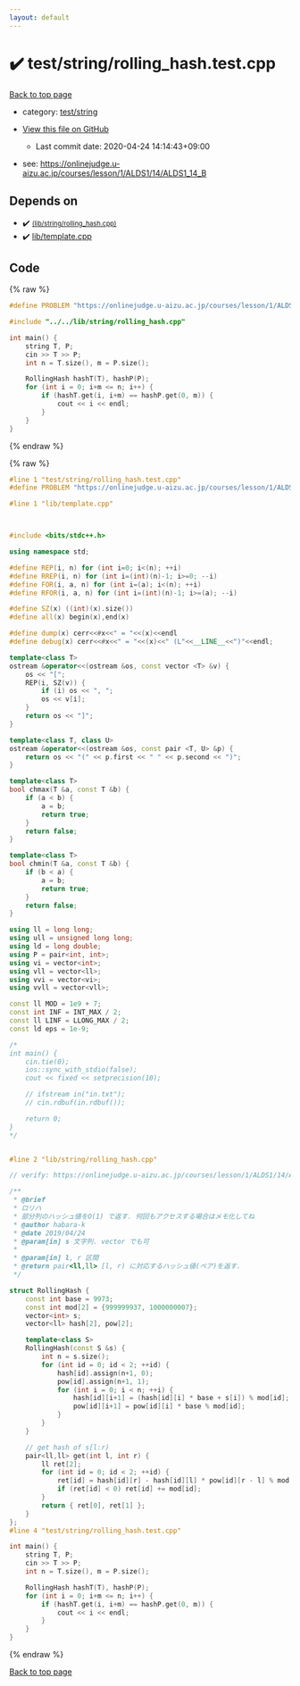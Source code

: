 ```yaml
---
layout: default
---
```


<!-- mathjax config similar to math.stackexchange -->
<script type="text/javascript" async
  src="https://cdnjs.cloudflare.com/ajax/libs/mathjax/2.7.5/MathJax.js?config=TeX-MML-AM_CHTML">
</script>
<script type="text/x-mathjax-config">
  MathJax.Hub.Config({
    TeX: { equationNumbers: { autoNumber: "AMS" }},
    tex2jax: {
      inlineMath: [ ['$','$'] ],
      processEscapes: true
    },
    "HTML-CSS": { matchFontHeight: false },
    displayAlign: "left",
    displayIndent: "2em"
  });
</script>

<script type="text/javascript" src="https://cdnjs.cloudflare.com/ajax/libs/jquery/3.4.1/jquery.min.js"></script>
<script src="https://cdn.jsdelivr.net/npm/jquery-balloon-js@1.1.2/jquery.balloon.min.js" integrity="sha256-ZEYs9VrgAeNuPvs15E39OsyOJaIkXEEt10fzxJ20+2I=" crossorigin="anonymous"></script>
<script type="text/javascript" src="../../../assets/js/copy-button.js"></script>
<link rel="stylesheet" href="../../../assets/css/copy-button.css" />


# :heavy_check_mark: test/string/rolling_hash.test.cpp

<a href="../../../index.html">Back to top page</a>

* category: <a href="../../../index.html#e46c0047b1d14ef43eeaaf13f64d385f">test/string</a>
* <a href="{{ site.github.repository_url }}/blob/master/test/string/rolling_hash.test.cpp">View this file on GitHub</a>
    - Last commit date: 2020-04-24 14:14:43+09:00


* see: <a href="https://onlinejudge.u-aizu.ac.jp/courses/lesson/1/ALDS1/14/ALDS1_14_B">https://onlinejudge.u-aizu.ac.jp/courses/lesson/1/ALDS1/14/ALDS1_14_B</a>


## Depends on

* :heavy_check_mark: <a href="../../../library/lib/string/rolling_hash.cpp.html"> <small>(lib/string/rolling_hash.cpp)</small></a>
* :heavy_check_mark: <a href="../../../library/lib/template.cpp.html">lib/template.cpp</a>


## Code

<a id="unbundled"></a>
{% raw %}
```cpp
#define PROBLEM "https://onlinejudge.u-aizu.ac.jp/courses/lesson/1/ALDS1/14/ALDS1_14_B"

#include "../../lib/string/rolling_hash.cpp"

int main() {
    string T, P;
    cin >> T >> P;
    int n = T.size(), m = P.size();

    RollingHash hashT(T), hashP(P);
    for (int i = 0; i+m <= n; i++) {
        if (hashT.get(i, i+m) == hashP.get(0, m)) {
            cout << i << endl;
        }
    }
}

```
{% endraw %}

<a id="bundled"></a>
{% raw %}
```cpp
#line 1 "test/string/rolling_hash.test.cpp"
#define PROBLEM "https://onlinejudge.u-aizu.ac.jp/courses/lesson/1/ALDS1/14/ALDS1_14_B"

#line 1 "lib/template.cpp"



#include <bits/stdc++.h>

using namespace std;

#define REP(i, n) for (int i=0; i<(n); ++i)
#define RREP(i, n) for (int i=(int)(n)-1; i>=0; --i)
#define FOR(i, a, n) for (int i=(a); i<(n); ++i)
#define RFOR(i, a, n) for (int i=(int)(n)-1; i>=(a); --i)

#define SZ(x) ((int)(x).size())
#define all(x) begin(x),end(x)

#define dump(x) cerr<<#x<<" = "<<(x)<<endl
#define debug(x) cerr<<#x<<" = "<<(x)<<" (L"<<__LINE__<<")"<<endl;

template<class T>
ostream &operator<<(ostream &os, const vector <T> &v) {
    os << "[";
    REP(i, SZ(v)) {
        if (i) os << ", ";
        os << v[i];
    }
    return os << "]";
}

template<class T, class U>
ostream &operator<<(ostream &os, const pair <T, U> &p) {
    return os << "(" << p.first << " " << p.second << ")";
}

template<class T>
bool chmax(T &a, const T &b) {
    if (a < b) {
        a = b;
        return true;
    }
    return false;
}

template<class T>
bool chmin(T &a, const T &b) {
    if (b < a) {
        a = b;
        return true;
    }
    return false;
}

using ll = long long;
using ull = unsigned long long;
using ld = long double;
using P = pair<int, int>;
using vi = vector<int>;
using vll = vector<ll>;
using vvi = vector<vi>;
using vvll = vector<vll>;

const ll MOD = 1e9 + 7;
const int INF = INT_MAX / 2;
const ll LINF = LLONG_MAX / 2;
const ld eps = 1e-9;

/*
int main() {
    cin.tie(0);
    ios::sync_with_stdio(false);
    cout << fixed << setprecision(10);

    // ifstream in("in.txt");
    // cin.rdbuf(in.rdbuf());

    return 0;
}
*/


#line 2 "lib/string/rolling_hash.cpp"

// verify: https://onlinejudge.u-aizu.ac.jp/courses/lesson/1/ALDS1/14/ALDS1_14_B

/**
 * @brief
 * ロリハ
 * 部分列のハッシュ値をO(1) で返す. 何回もアクセスする場合はメモ化してね
 * @author habara-k
 * @date 2019/04/24
 * @param[in] s 文字列. vector でも可
 *
 * @param[in] l, r 区間
 * @return pair<ll,ll> [l, r) に対応するハッシュ値(ペア)を返す.
 */

struct RollingHash {
    const int base = 9973;
    const int mod[2] = {999999937, 1000000007};
    vector<int> s;
    vector<ll> hash[2], pow[2];

    template<class S>
    RollingHash(const S &s) {
        int n = s.size();
        for (int id = 0; id < 2; ++id) {
            hash[id].assign(n+1, 0);
            pow[id].assign(n+1, 1);
            for (int i = 0; i < n; ++i) {
                hash[id][i+1] = (hash[id][i] * base + s[i]) % mod[id];
                pow[id][i+1] = pow[id][i] * base % mod[id];
            }
        }
    }

    // get hash of s[l:r)
    pair<ll,ll> get(int l, int r) {
        ll ret[2];
        for (int id = 0; id < 2; ++id) {
            ret[id] = hash[id][r] - hash[id][l] * pow[id][r - l] % mod[id];
            if (ret[id] < 0) ret[id] += mod[id];
        }
        return { ret[0], ret[1] };
    }
};
#line 4 "test/string/rolling_hash.test.cpp"

int main() {
    string T, P;
    cin >> T >> P;
    int n = T.size(), m = P.size();

    RollingHash hashT(T), hashP(P);
    for (int i = 0; i+m <= n; i++) {
        if (hashT.get(i, i+m) == hashP.get(0, m)) {
            cout << i << endl;
        }
    }
}

```
{% endraw %}

<a href="../../../index.html">Back to top page</a>

